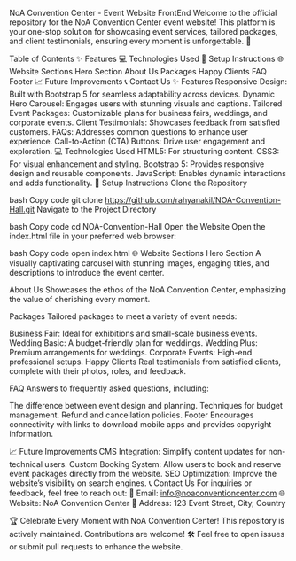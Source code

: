 NoA Convention Center - Event Website FrontEnd
Welcome to the official repository for the NoA Convention Center event website! This platform is your one-stop solution for showcasing event services, tailored packages, and client testimonials, ensuring every moment is unforgettable. 🌟

Table of Contents
✨ Features
💻 Technologies Used
🚀 Setup Instructions
🌐 Website Sections
Hero Section
About Us
Packages
Happy Clients
FAQ
Footer
📈 Future Improvements
📞 Contact Us
✨ Features
Responsive Design: Built with Bootstrap 5 for seamless adaptability across devices.
Dynamic Hero Carousel: Engages users with stunning visuals and captions.
Tailored Event Packages: Customizable plans for business fairs, weddings, and corporate events.
Client Testimonials: Showcases feedback from satisfied customers.
FAQs: Addresses common questions to enhance user experience.
Call-to-Action (CTA) Buttons: Drive user engagement and exploration.
💻 Technologies Used
HTML5: For structuring content.
CSS3: For visual enhancement and styling.
Bootstrap 5: Provides responsive design and reusable components.
JavaScript: Enables dynamic interactions and adds functionality.
🚀 Setup Instructions
Clone the Repository

bash
Copy code
git clone https://github.com/rahyanakil/NOA-Convention-Hall.git
Navigate to the Project Directory

bash
Copy code
cd NOA-Convention-Hall
Open the Website
Open the index.html file in your preferred web browser:

bash
Copy code
open index.html
🌐 Website Sections
Hero Section
A visually captivating carousel with stunning images, engaging titles, and descriptions to introduce the event center.

About Us
Showcases the ethos of the NoA Convention Center, emphasizing the value of cherishing every moment.

Packages
Tailored packages to meet a variety of event needs:

Business Fair: Ideal for exhibitions and small-scale business events.
Wedding Basic: A budget-friendly plan for weddings.
Wedding Plus: Premium arrangements for weddings.
Corporate Events: High-end professional setups.
Happy Clients
Real testimonials from satisfied clients, complete with their photos, roles, and feedback.

FAQ
Answers to frequently asked questions, including:

The difference between event design and planning.
Techniques for budget management.
Refund and cancellation policies.
Footer
Encourages connectivity with links to download mobile apps and provides copyright information.

📈 Future Improvements
CMS Integration: Simplify content updates for non-technical users.
Custom Booking System: Allow users to book and reserve event packages directly from the website.
SEO Optimization: Improve the website’s visibility on search engines.
📞 Contact Us
For inquiries or feedback, feel free to reach out:
📧 Email: info@noaconventioncenter.com
🌐 Website: NoA Convention Center
📍 Address: 123 Event Street, City, Country

🏆 Celebrate Every Moment with NoA Convention Center!
This repository is actively maintained. Contributions are welcome! 🛠️
Feel free to open issues or submit pull requests to enhance the website.
